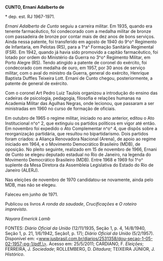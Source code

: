 **CUNTO, Ernani Adalberto de**

\* dep. est. RJ 1967-1971.

*Ernani Adalberto de Cunto* seguiu a carreira militar. Em 1935, quando
era tenente farmacêutico, foi condecorado com a medalha militar de
bronze com passadeira de bronze por contar mais de dez anos de bons
serviços. Ainda nessa patente, foi transferido em agosto de 1940 do 9^o^
Regimento de Infantaria, em Pelotas (RS), para a 1^a^ Formação Sanitária
Regimental (FSR). Em 1942, quando já havia sido promovido a capitão
farmacêutico, foi lotado por ordem do Ministério da Guerra no 3^o^
Regimento Militar, em Porto Alegre (RS). Tendo atingido a patente de
coronel do exército, foi condecorado com medalha de ouro, em 1957, por
30 anos de serviço militar, com o aval do ministro da Guerra, general do
exército, Henrique Baptista Duffles Teixeira Lott. Ernani de Cunto
chegou, posteriormente, a patente de general de exército.

Com o coronel Art Pedro Luiz Taulois organizou a introdução do ensino
das cadeiras de psicologia, pedagogia, filosofia e relações humanas na
Academia Militar das Agulhas Negras, onde lecionou, que passaram a ser
ministradas em 1960 no curso de formação de oficiais.

Em outubro de 1965 o regime militar, iniciado no ano anterior, editou o
Ato Institucional n^o^ 2, que extinguiu os partidos políticos em vigor
até então. Em novembro foi expedido o Ato Complementar n^o^ 4, que
dispôs sobre a reorganização partidária, que resultou no bipartidarismo.
Dois partidos foram criados: a Aliança Renovadora Nacional (Arena), de
apoio ao regime iniciado em 1964, e o Movimento Democrático Brasileiro
(MDB), de oposição. No pleito seguinte, realizado em 15 de novembro de
1966, Ernani de Cunto se elegeu deputado estadual no Rio de Janeiro, na
legenda do Movimento Democrático Brasileiro (MDB). Entre 1968 e 1969 foi
1^o^ suplente da Mesa Diretora da Assembleia Legislativa do Estado do
Rio de Janeiro (ALERJ).

Nas eleições de novembro de 1970 candidatou-se novamente, ainda pelo
MDB, mas não se elegeu.

Faleceu em junho de 1971.

Publicou os livros *A ronda da saudade*, *Crucificações* e *O roteiro
imprevisto*.

*Nayara Emerick Lamb*

FONTES: *Diário Oficial da União* (12/11/1935, Seção 1, p. 4, 14/8/1940,
Seção 1, p. 21, 1/6/1942, Seção1, p. 17); *Diário Oficial da União*
(5/2/1957). Disponível em:
\<www.jusbrasil.com.br/diarios/2531358/dou-secao-1-05-02-1957-pg-1/pdf.\>.
Acesso em: 25/5/2011; CARDIANO, F. *Eleições*; FERREIRA, J. *Sociedade*;
ROLLEMBERG, D. *Ditadura*; TEIXEIRA JÚNIOR, J. *Histórico*.
